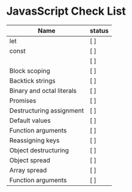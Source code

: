 # JavasScript Check List

| Name                      | status |
| ------------------------- | ------ |
| let                       | [ ]    |
| const                     | [ ]    |
|                           | [ ]    |
| Block scoping             | [ ]    |
| Backtick strings          | [ ]    |
| Binary and octal literals | [ ]    |
| Promises                  | [ ]    |
| Destructuring assignment  | [ ]    |
| Default values            | [ ]    |
| Function arguments        | [ ]    |
| Reassigning keys          | [ ]    |
| Object destructuring      | [ ]    |
| Object spread             | [ ]    |
| Array spread              | [ ]    |
| Function arguments        | [ ]    |
